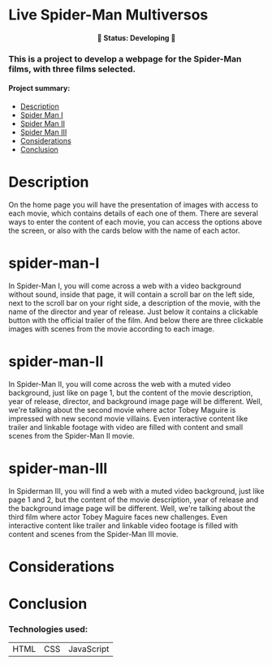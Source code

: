 
<h1>Live Spider-Man Multiversos</h1>

<h4 align="center">🚧 Status: Developing 🚧</h4>

### This is a project to develop a webpage for the Spider-Man films, with three films selected.

#### Project summary:


* [Description](#Description)
* [Spider Man I](#spider-man-I)
* [Spider Man II](#spider-man-II)
* [Spider Man III](#spider-man-III)
* [Considerations](#Considerations)
* [Conclusion](#Conclusion)



# Description

On the home page you will have the presentation of images with access to each movie, which contains details of each one of them.
There are several ways to enter the content of each movie, you can access the options above the screen, or also with the cards below with the name of each actor.

# spider-man-I

In Spider-Man I, you will come across a web with a video background without sound, inside that page, it will contain a scroll bar on the left side, next to the scroll bar on your right side, a description of the movie, with the name of the director and year of release.
Just below it contains a clickable button with the official trailer of the film. And below there are three clickable images with scenes from the movie according to each image.

# spider-man-II

In Spider-Man II, you will come across the web with a muted video background, just like on page 1, but the content of the movie description, year of release, director, and background image page will be different. Well, we're talking about the second movie where actor Tobey Maguire is impressed with new second movie villains. Even interactive content like trailer and linkable footage with video are filled with content and small scenes from the Spider-Man II movie.

# spider-man-III

In Spiderman III, you will find a web with a muted video background, just like page 1 and 2, but the content of the movie description, year of release and the background image page will be different. Well, we're talking about the third film where actor Tobey Maguire faces new challenges. Even interactive content like trailer and linkable video footage is filled with content and scenes from the Spider-Man III movie.

# Considerations



# Conclusion



### Technologies used:

<table>
  <tr>
    <td>HTML</td>
    <td>CSS</td>
    <td>JavaScript</td>
  </tr>
  
</table>



